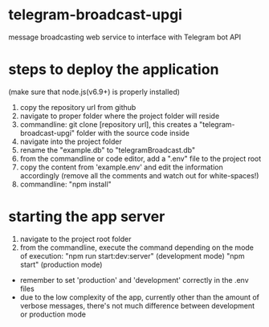 # telegram-broadcast-upgi
message broadcasting web service to interface with Telegram bot API

# steps to deploy the application
(make sure that node.js(v6.9+) is properly installed)
1. copy the repository url from github
2. navigate to proper folder where the project folder will reside
3. commandline: git clone [repository url], this creates a "telegram-broadcast-upgi" folder with the source code inside
4. navigate into the project folder
5. rename the "example.db" to "telegramBroadcast.db"
6. from the commandline or code editor, add a ".env" file to the project root
7. copy the content from 'example.env' and edit the information accordingly (remove all the comments and watch out for white-spaces!)
8. commandline: "npm install"

# starting the app server
1. navigate to the project root folder
2. from the commandline, execute the command depending on the mode of execution:
"npm run start:dev:server" (development mode)
"npm start" (production mode)

* remember to set 'production' and 'development' correctly in the .env files
* due to the low complexity of the app, currently other than the amount of verbose messages, there's not much difference between development or production mode
